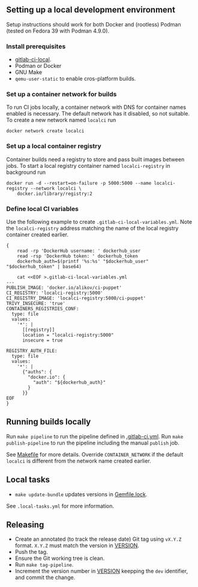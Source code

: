 ## Setting up a local development environment

Setup instructions should work for both Docker and (rootless)
Podman (tested on Fedora 39 with Podman 4.9.0).

### Install prerequisites

- [gitlab-ci-local](https://github.com/firecow/gitlab-ci-local).
- Podman or Docker
- GNU Make
- `qemu-user-static` to enable cros-platform builds.

### Set up a container network for builds

To run CI jobs locally, a container network with DNS for container names enabled
is necessary. The default network has it disabled, so not suitable.
To create a new network named `localci` run

```shell
docker network create localci
```

### Set up a local container registry

Container builds need a registry to store and pass built images between jobs.
To start a local registry container named `localci-registry` in background run

```
docker run -d --restart=on-failure -p 5000:5000 --name localci-registry --network localci \
    docker.io/library/registry:2
```

### Define local CI variables

Use the following example to create `.gitlab-ci-local-variables.yml`. Note
the `localci-registry` address matching the name of the local registry container
created earlier.

```shell
{
    read -rp 'DockerHub username: ' dockerhub_user
    read -rsp 'DockerHub token: ' dockerhub_token
    dockerhub_auth=$(printf '%s:%s' "$dockerhub_user" "$dockerhub_token" | base64)

    cat <<EOF >.gitlab-ci-local-variables.yml
---
PUBLISH_IMAGE: 'docker.io/alikov/ci-puppet'
CI_REGISTRY: 'localci-registry:5000'
CI_REGISTRY_IMAGE: 'localci-registry:5000/ci-puppet'
TRIVY_INSECURE: 'true'
CONTAINERS_REGISTRIES_CONF:
  type: file
  values:
    '*': |
      [[registry]]
      location = "localci-registry:5000"
      insecure = true

REGISTRY_AUTH_FILE:
  type: file
  values:
    '*': |
      {"auths": {
        "docker.io": {
          "auth": "${dockerhub_auth}"
        }
      }}
EOF
}
```

## Running builds locally

Run `make pipeline` to run the pipeline defined in [.gitlab-ci.yml](.gitlab-ci.yml).
Run `make publish-pipeline` to run the pipeline including the manual `publish` job.

See [Makefile](Makefile) for more details. Override `CONTAINER_NETWORK` if the
default `localci` is different from the network name created earlier.


## Local tasks

- `make update-bundle` updates versions in [Gemfile.lock](Gemfile.lock).

See `.local-tasks.yml` for more information.

## Releasing

- Create an annotated (to track the release date) Git tag using `vX.Y.Z` format.
  `X.Y.Z` must match the version in [VERSION](VERSION).
- Push the tag.
- Ensure the Git working tree is clean.
- Run `make tag-pipeline`.
- Increment the version number in [VERSION](VERSION) keepping the `dev`
  identifier, and commit the change.
